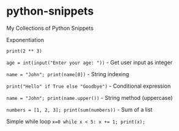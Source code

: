 # python-snippets
My Collections of Python Snippets

Exponentiation
```
print(2 ** 3)
```

`age = int(input("Enter your age: "))` - Get user input as integer

`name = "John"; print(name[0])` - String indexing

`print("Hello" if True else "Goodbye")` - Conditional expression

`name = "John"; print(name.upper())` - String method (uppercase)

`numbers = [1, 2, 3]; print(sum(numbers))` - Sum of a list

Simple while loop
`
x=0
while x < 5: x += 1; print(x);
`
